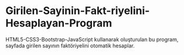 # Girilen-Sayinin-Fakt-riyelini-Hesaplayan-Program
HTML5-CSS3-Bootstrap-JavaScript kullanarak oluşturulan bu program, sayfada girilen sayının faktöriyelini otomatik hesaplar.
